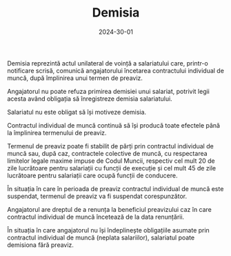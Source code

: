 ﻿---
title: 'Demisia'
metaTitle: 'Demisia'
metaDesc: 'Demisia: drepturi, obligații'
socialImage: images/demisia.jpg
date: '2024-30-01'
tags:
  - demisie, înregistrarea demisiei, preaviz, motivrea demisiei, încetare contract de muncă
---

Demisia reprezintă actul unilateral de voință a salariatului care, printr-o notificare scrisă, comunică angajatorului încetarea contractului individual de muncă, după împlinirea unui termen de preaviz.

Angajatorul nu poate refuza primirea demisiei unui salariat, potrivit legii acesta având obligația să înregistreze demisia salariatului.

Salariatul nu este obligat să își motiveze demisia.

Contractul individual de muncă continuă să își producă toate efectele până la împlinirea termenului de preaviz.

Termenul de preaviz poate fi stabilit de părți prin contractul individual de muncă sau, după caz, contractele colective de muncă, cu respectarea limitelor legale maxime impuse de Codul Muncii, respectiv cel mult 20 de zile lucrătoare pentru salariații cu funcții de execuție și cel mult 45 de zile lucrătoare pentru salariații care ocupă funcții de conducere.

În situația în care în perioada de preaviz contractul individual de muncă este suspendat, termenul de preaviz va fi suspendat corespunzător.

Angajatorul are dreptul de a renunța la beneficiul preavizului caz în care contractul individual de muncă încetează de la data renunțării.

În situația în care angajatorul nu își îndeplinește obligațiile asumate prin contractul individual de muncă (neplata salariilor), salariatul poate demisiona fără preaviz.
